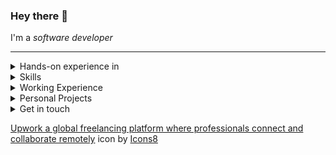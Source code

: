 ### Hey there :love_you_gesture:
I'm a _software developer_

<hr />

<details>
  <summary>Hands-on experience in</summary>
  :globe_with_meridians: Web applications (games, tools, etc.)<br />
  :package: Browser extensions<br />
  :diamond_shape_with_a_dot_inside: Web animation using Canvas API, SVGs, and ThreeJS<br />
  :memo: Python applications using sockets, pillow and other libraries<br />
  :chains: Dapps using solidity, web3.js, remix, etc.
</details>

<details>
  <summary>Skills</summary>
  <img src='https://img.shields.io/badge/-HTML-orange?style=for-the-badge' />
  <img src='https://img.shields.io/badge/-CSS-blue?style=for-the-badge' />
  <img src='https://img.shields.io/badge/-JS-yellow?style=for-the-badge' />
  <img src='https://img.shields.io/badge/-Python-rgb(204,168,52)?style=for-the-badge' />
  <img src='https://img.shields.io/badge/-ReactJS-rgb(0,200,200)?style=for-the-badge' />
  <img src='https://img.shields.io/badge/-NextJS-grey?style=for-the-badge' />
  <img src='https://img.shields.io/badge/-NodeJS-lightBlue?style=for-the-badge' />
  <img src='https://img.shields.io/badge/-Express-rgb(0, 0, 100)?style=for-the-badge' />
  <img src='https://img.shields.io/badge/-Php-rgb(133, 142, 187)?style=for-the-badge' />
</details>

<details>
  <summary>Working Experience</summary>
  :briefcase: 
  <a href="https://www.upwork.com/freelancers/~0176e6bae15473d94f">
    I'm a top-rated, part-time freelancer on Upwork.
  </a>
</details>

<details>
  <summary>Personal Projects</summary>
  :card_index_dividers: <a href="https://github.com/0-harshit-0/Utility-HTML5Canvas">Canvas Utility</a> JavaScript library that provides various data structure and shape functions for creating art and animations using HTML5 Canvas API.<br />
  :performing_arts: <a href="http://0harshit0.pythonanywhere.com">Cryptic</a> is an <i>image steganography</i>i tool for encoding and decoding text/files in an Image.<br />
  :world_map: <a href="https://addons.mozilla.org/en-US/firefox/addon/geoharvest/">Google Map Scraper</a> is a scraping browser extension. It is used to extract business information from Google maps.<br />
  :space_invader: <a href="https://spacewars.glitch.me">SpaceWars</a> is an online, free-to-play<!--, multiplayer--> game, Created using HTML, CSS, JS, Canvas API.<!--, Node, Express, and Socket.io.-->
</details>

<details>
  <summary>Get in touch</summary>
    <a href="https://www.linkedin.com/in/0-hs-0">
      <img src="https://user-images.githubusercontent.com/59227793/176994664-7005f978-39c0-4ccd-bc77-4d08dd0ac232.png" />
    </a>
    <a href="https://www.upwork.com/freelancers/~0176e6bae15473d94f">
      <img src="https://user-images.githubusercontent.com/59227793/176995271-7276065f-2420-4229-ab9b-e344dcea5d85.png" />
    </a>
</details>

<a target="_blank" href="https://icons8.com/icon/HKdmFbFm7xQV/upwork-a-global-freelancing-platform-where-professionals-connect-and-collaborate-remotely">Upwork a global freelancing platform where professionals connect and collaborate remotely</a> icon by <a target="_blank" href="https://icons8.com">Icons8</a>
